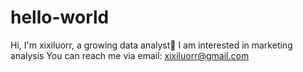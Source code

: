 # hello-world
Hi, I'm xixiluorr, a growing data analyst🌱 
I am interested in marketing analysis
You can reach me via email: xixiluorr@gmail.com
